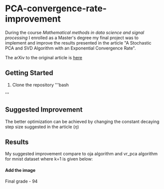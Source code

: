 # PCA-convergence-rate-improvement

During the course *Mathematical methods in data science and signal processing* I enrolled as a Master's degree my final project was to implement and improve the results presented in the article "A Stochastic PCA and SVD Algorithm with an Exponential Convergence Rate".

The arXiv to the original article is [here](https://arxiv.org/abs/1409.2848)

## Getting Started
1. Clone the repository
'''bash

'''


## Suggested Improvement
The better optimization can be achieved by changing the constant decaying step size suggested in the article ($\eta$)

## Results
My suggested improvement compare to oja algorithm and vr_pca algorithm for mnist dataset where k=1 is given below:

#### Add the image ####




Final grade - 94


